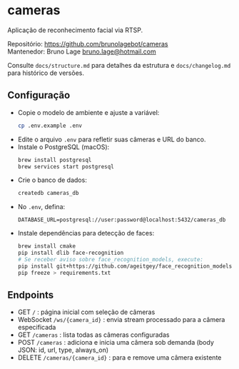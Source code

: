 # cameras

Aplicação de reconhecimento facial via RTSP.

Repositório: https://github.com/brunolagebot/cameras  
Mantenedor: Bruno Lage <bruno.lage@hotmail.com>

Consulte `docs/structure.md` para detalhes da estrutura e `docs/changelog.md` para histórico de versões.

## Configuração
- Copie o modelo de ambiente e ajuste a variável:
  ```bash
  cp .env.example .env
  ```
- Edite o arquivo `.env` para refletir suas câmeras e URL do banco.
- Instale o PostgreSQL (macOS):
  ```bash
  brew install postgresql
  brew services start postgresql
  ```
- Crie o banco de dados:
  ```bash
  createdb cameras_db
  ```
- No `.env`, defina:
  ```env
  DATABASE_URL=postgresql://user:password@localhost:5432/cameras_db
  ```
- Instale dependências para detecção de faces:
  ```bash
  brew install cmake
  pip install dlib face-recognition
  # Se receber aviso sobre face_recognition_models, execute:
  pip install git+https://github.com/ageitgey/face_recognition_models
  pip freeze > requirements.txt
  ```

## Endpoints
- GET `/` : página inicial com seleção de câmeras
- WebSocket `/ws/{camera_id}` : envia stream processado para a câmera especificada
- GET `/cameras` : lista todas as câmeras configuradas
- POST `/cameras` : adiciona e inicia uma câmera sob demanda (body JSON: id, url, type, always_on)
- DELETE `/cameras/{camera_id}` : para e remove uma câmera existente 
